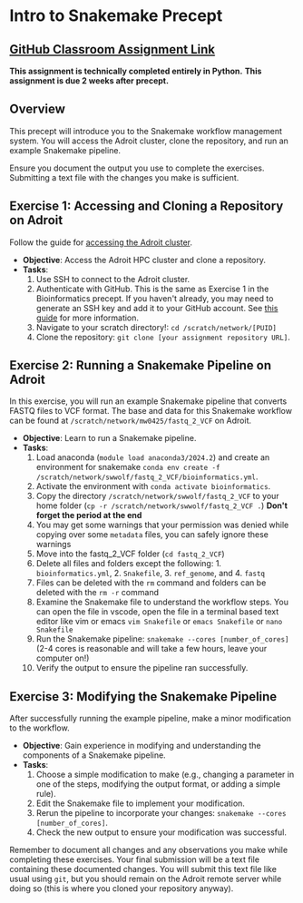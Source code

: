 # Intro to Snakemake Precept

## [GitHub Classroom Assignment Link](https://classroom.github.com/a/37Wfn6Us)

**This assignment is technically completed entirely in Python.**
**This assignment is due 2 weeks after precept.**

## Overview

This precept will introduce you to the Snakemake workflow management system. You will access the Adroit cluster, clone the repository, and run an example Snakemake pipeline.

Ensure you document the output you use to complete the exercises. Submitting a text file with the changes you make is sufficient.

## Exercise 1: Accessing and Cloning a Repository on Adroit

Follow the guide for [accessing the Adroit cluster](https://researchcomputing.princeton.edu/systems/adroit#access).

- **Objective**: Access the Adroit HPC cluster and clone a repository.
- **Tasks**:
    1. Use SSH to connect to the Adroit cluster.
    2. Authenticate with GitHub. This is the same as Exercise 1 in the Bioinformatics precept. If you haven't already, you may need to generate an SSH key and add it to your GitHub account. See [this guide](https://docs.github.com/en/github/authenticating-to-github/connecting-to-github-with-ssh) for more information.
    3. Navigate to your scratch directory!: `cd /scratch/network/[PUID]`
    4. Clone the repository: `git clone [your assignment repository URL]`.

## Exercise 2: Running a Snakemake Pipeline on Adroit

In this exercise, you will run an example Snakemake pipeline that converts FASTQ files to VCF format. The base and data for this Snakemake workflow can be found at `/scratch/network/mw0425/fastq_2_VCF` on Adroit.

- **Objective**: Learn to run a Snakemake pipeline.
- **Tasks**:
    1. Load anaconda (`module load anaconda3/2024.2`) and create an environment for snakemake `conda env create -f /scratch/network/swwolf/fastq_2_VCF/bioinformatics.yml`.
    2. Activate the environment with `conda activate bioinformatics`.
    3. Copy the directory `/scratch/network/swwolf/fastq_2_VCF` to your home folder (`cp -r /scratch/network/swwolf/fastq_2_VCF .`) **Don't forget the period at the end**
    4. You may get some warnings that your permission was denied while copying over some `metadata` files, you can safely ignore these warnings
    5. Move into the fastq_2_VCF folder (`cd fastq_2_VCF`)
    6. Delete all files and folders except the following: 1. `bioinformatics.yml`, 2. `Snakefile`, 3. `ref_genome`, and 4. `fastq`
    7. Files can be deleted with the `rm` command and folders can be deleted with the `rm -r` command
    8. Examine the Snakemake file to understand the workflow steps. You can open the file in vscode, open the file in a terminal based text editor like vim or emacs `vim Snakefile` or `emacs Snakefile` or `nano Snakefile`
    9. Run the Snakemake pipeline: `snakemake --cores [number_of_cores]` (2-4 cores is reasonable and will take a few hours, leave your computer on!)
    10. Verify the output to ensure the pipeline ran successfully.

## Exercise 3: Modifying the Snakemake Pipeline

After successfully running the example pipeline, make a minor modification to the workflow.

- **Objective**: Gain experience in modifying and understanding the components of a Snakemake pipeline.
- **Tasks**:
    1. Choose a simple modification to make (e.g., changing a parameter in one of the steps, modifying the output format, or adding a simple rule).
    2. Edit the Snakemake file to implement your modification.
    3. Rerun the pipeline to incorporate your changes: `snakemake --cores [number_of_cores]`.
    4. Check the new output to ensure your modification was successful.

Remember to document all changes and any observations you make while completing these exercises. Your final submission will be a text file containing these documented changes. You will submit this text file like usual using `git`, but you should remain on the Adroit remote server while doing so (this is where you cloned your repository anyway).